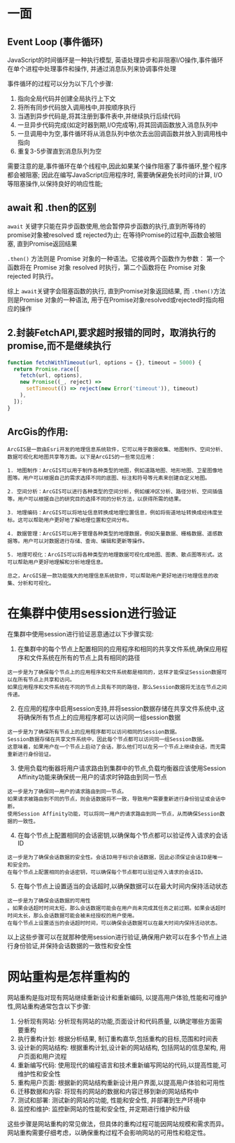 # 一面


## Event Loop (事件循环)

JavaScript的时间循环是一种执行模型, 英语处理异步和非阻塞I/O操作,事件循环在单个进程中处理事件和操作,
并通过消息队列来协调事件处理

事件循环的过程可以分为以下几个步骤: 
1. 指向全局代码并创建全局执行上下文
2. 将所有同步代码放入调用栈中,并按顺序执行
3. 当遇到异步代码是,将其注册到事件表中,并继续执行后续代码
4. 一旦异步代码完成(如定时器到期,I/O完成等),将其回调函数放入消息队列中
5. 一旦调用中为空,事件循环将从消息队列中依次去出回调函数并放入到调用栈中指向
6. 重复3-5步骤直到消息队列为空

需要注意的是,事件循环在单个线程中,因此如果某个操作阻塞了事件循环,整个程序都会被阻塞;
因此在编写JavaScript应用程序时, 需要确保避免长时间的计算, I/O等阻塞操作,以保持良好的响应性能;

## await 和 .then的区别

`await` 关键字只能在异步函数使用,他会暂停异步函数的执行,直到所等待的promise对象被resolved 或 rejected为止;
在等待Promise的过程中,函数会被阻塞, 直到Promise返回结果


`.then()` 方法则是 Promise 对象的一种语法。它接收两个函数作为参数：
第一个函数将在 Promise 对象 resolved 时执行，第二个函数将在 Promise 对象 rejected 时执行。

综上 `await`关键字会阻塞函数的执行, 直到Promise对象返回结果, 而 `.then()`方法则是Promise
对象的一种语法, 用于在Promise对象resolved或rejected时指向相应的操作


## 2.封装FetchAPI,要求超时报错的同时，取消执行的promise,而不是继续执行


```js
function fetchWithTimeout(url, options = {}, timeout = 5000) {
  return Promise.race([
    fetch(url, options),
    new Promise((_, reject) =>
      setTimeout(() => reject(new Error('timeout')), timeout)
    ),
  ]);
}
```

## ArcGis的作用: 

```text
ArcGIS是一款由Esri开发的地理信息系统软件，它可以用于数据收集、地图制作、空间分析、数据可视化和地图共享等方面。以下是ArcGIS的一些常见应用：

1. 地图制作：ArcGIS可以用于制作各种类型的地图，例如道路地图、地形地图、卫星图像地图等。用户可以根据自己的需求选择不同的底图、标注和符号等元素来创建自定义地图。

2. 空间分析：ArcGIS可以进行各种类型的空间分析，例如缓冲区分析、路径分析、空间插值等。用户可以根据自己的研究目的选择不同的分析方法，以获得所需的结果。

3. 地理编码：ArcGIS可以将地址信息转换成地理位置信息，例如将街道地址转换成经纬度坐标。这可以帮助用户更好地了解地理位置和空间分布。

4. 数据管理：ArcGIS可以用于管理各种类型的地理数据，例如矢量数据、栅格数据、遥感数据等。用户可以对数据进行存储、查询、编辑和更新等操作。

5. 地理可视化：ArcGIS可以将各种类型的地理数据可视化成地图、图表、散点图等形式。这可以帮助用户更好地理解和分析地理信息。

总之，ArcGIS是一款功能强大的地理信息系统软件，可以帮助用户更好地进行地理信息的收集、分析和可视化。
```

# 在集群中使用session进行验证

在集群中使用session进行验证恶意通过以下步骤实现: 

1. 在集群中的每个节点上配置相同的应用程序和相同的共享文件系统,确保应用程序和文件系统在所有的节点上具有相同的路径
```text
这一步是为了确保每个节点上的应用程序和文件系统都是相同的，这样才能保证Session数据可以在所有节点上共享和访问。
如果应用程序和文件系统在不同的节点上具有不同的路径，那么Session数据将无法在节点之间传递。
```
2. 在应用的程序中启用session支持,并将session数据存储在共享文件系统中,这将确保所有节点上的应用程序都可以访问同一组session数据
```text
这一步是为了确保所有节点上的应用程序都可以访问相同的Session数据。
Session数据存储在共享文件系统中，因此每个节点都可以访问同一组Session数据。
这意味着，如果用户在一个节点上启动了会话，那么他们可以在另一个节点上继续会话，而无需重新进行身份验证。
```
3. 使用负载均衡器将用户请求路由到集群中的节点,负载均衡器应该使用Session Affinity功能来确保统一用户的请求时钟路由到同一节点
```text
这一步是为了确保同一用户的请求路由到同一节点。
如果请求被路由到不同的节点，则会话数据将不一致，导致用户需要重新进行身份验证或会话中断。
使用Session Affinity功能，可以将同一用户的请求路由到同一节点，从而确保Session数据的一致性。
```
4. 在每个节点上配置相同的会话密钥,以确保每个节点都可以验证传入请求的会话ID

```text
这一步是为了确保会话数据的安全性。会话ID用于标识会话数据，因此必须保证会话ID是唯一和安全的。
在每个节点上配置相同的会话密钥，可以确保每个节点都可以验证传入请求的会话ID。
```
5. 在每个节点上设置适当的会话超时,以确保数据可以在最大时间内保持活动状态
```text
这一步是为了确保会话数据的可用性
。如果会话超时时间太短，那么会话数据可能会在用户尚未完成其任务之前过期。如果会话超时时间太长，那么会话数据可能会被未经授权的用户使用。
在每个节点上设置适当的会话超时时间，可以确保会话数据可以在最大时间内保持活动状态。
```

以上这些步骤可以在就那种使用session进行验证,确保用户欸可以在多个节点上进行身份验证,并保持会话数据的一致性和安全性

# 网站重构是怎样重构的

网站重构是指对现有网站继续重新设计和重新编码, 以提高用户体验,性能和可维护性,网站重构通常包含以下步骤:

1. 分析现有网站: 分析现有网站的功能,页面设计和代码质量,  以确定哪些方面需要重构
2. 执行重构计划: 根据分析结果, 制订重构嘉华,包括重构的目标,范围和时间表
3. 设计新的网站结构: 根据重构计划,设计新的网站结构, 包括网站的信息架构, 用户页面和用户流程
4. 重新编写代码: 使用现代的编程语言和技术重新编写网站的代码,以提高性能,可维护性和安全性
5. 重构用户页面: 根据新的网站结构重新设计用户界面,以提高用户体验和可用性
6. 迁移数据和内容: 将现有的网站的数据和内容迁移到新的网站结构中
7. 测试和部署: 测试新的网站的功能, 性能和安全性, 并部署到生产环境中
8. 监控和维护: 监控新网站的性能和安全性, 并定期进行维护和升级

这些步骤是网站重构的常见做法，但具体的重构过程可能因网站规模和需求而异。网站重构需要仔细考虑，以确保重构过程不会影响网站的可用性和稳定性。



